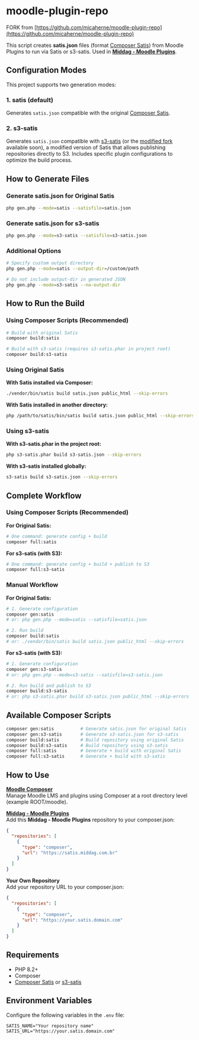 # moodle-plugin-repo

FORK from [https://github.com/micaherne/moodle-plugin-repo](https://github.com/micaherne/moodle-plugin-repo)

This script creates **satis.json** files (format [Composer Satis](https://github.com/composer/satis)) from Moodle
Plugins to run via Satis or s3-satis. Used in **[Middag - Moodle Plugins](https://satis.middag.com.br)**.

## Configuration Modes

This project supports two generation modes:

### 1. **satis** (default)

Generates `satis.json` compatible with the original [Composer Satis](https://github.com/composer/satis).

### 2. **s3-satis**

Generates `satis.json` compatible with [s3-satis](https://github.com/kduma-OSS/CLI-s3-satis) (or
the [modified fork](https://github.com/michaelmeneses/CLI-s3-satis) available soon), a modified version of Satis that
allows publishing repositories directly to S3. Includes specific plugin configurations to optimize the build process.

## How to Generate Files

### Generate satis.json for Original Satis

```bash
php gen.php --mode=satis --satisfile=satis.json
```

### Generate satis.json for s3-satis

```bash
php gen.php --mode=s3-satis --satisfile=s3-satis.json
```

### Additional Options

```bash
# Specify custom output directory
php gen.php --mode=satis --output-dir=/custom/path

# Do not include output-dir in generated JSON
php gen.php --mode=s3-satis --no-output-dir
```

## How to Run the Build

### Using Composer Scripts (Recommended)

```bash
# Build with original Satis
composer build:satis

# Build with s3-satis (requires s3-satis.phar in project root)
composer build:s3-satis
```

### Using Original Satis

**With Satis installed via Composer:**

```bash
./vendor/bin/satis build satis.json public_html --skip-errors
```

**With Satis installed in another directory:**

```bash
php /path/to/satis/bin/satis build satis.json public_html --skip-errors
```

### Using s3-satis

**With s3-satis.phar in the project root:**

```bash
php s3-satis.phar build s3-satis.json --skip-errors
```

**With s3-satis installed globally:**

```bash
s3-satis build s3-satis.json --skip-errors
```

## Complete Workflow

### Using Composer Scripts (Recommended)

**For Original Satis:**

```bash
# One command: generate config + build
composer full:satis
```

**For s3-satis (with S3):**

```bash
# One command: generate config + build + publish to S3
composer full:s3-satis
```

### Manual Workflow

**For Original Satis:**

```bash
# 1. Generate configuration
composer gen:satis
# or: php gen.php --mode=satis --satisfile=satis.json

# 2. Run build
composer build:satis
# or: ./vendor/bin/satis build satis.json public_html --skip-errors
```

**For s3-satis (with S3):**

```bash
# 1. Generate configuration
composer gen:s3-satis
# or: php gen.php --mode=s3-satis --satisfile=s3-satis.json

# 2. Run build and publish to S3
composer build:s3-satis
# or: php s3-satis.phar build s3-satis.json public_html --skip-errors
```

## Available Composer Scripts

```bash
composer gen:satis          # Generate satis.json for original Satis
composer gen:s3-satis       # Generate s3-satis.json for s3-satis
composer build:satis        # Build repository using original Satis
composer build:s3-satis     # Build repository using s3-satis
composer full:satis         # Generate + build with original Satis
composer full:s3-satis      # Generate + build with s3-satis
```

## How to Use

**[Moodle Composer](https://github.com/michaelmeneses/moodle-composer)**   
Manage Moodle LMS and plugins using Composer at a root directory level (example ROOT/moodle).

**[Middag - Moodle Plugins](https://satis.middag.com.br)**   
Add this __Middag - Moodle Plugins__ repository to your composer.json:

```json
{
  "repositories": [
    {
      "type": "composer",
      "url": "https://satis.middag.com.br"
    }
  ]
}
```

**Your Own Repository**   
Add your repository URL to your composer.json:

```json
{
  "repositories": [
    {
      "type": "composer",
      "url": "https://your.satis.domain.com"
    }
  ]
}
```

## Requirements

- PHP 8.2+
- Composer
- [Composer Satis](https://github.com/composer/satis) or [s3-satis](https://github.com/kduma-OSS/CLI-s3-satis)

## Environment Variables

Configure the following variables in the `.env` file:

```env
SATIS_NAME="Your repository name"
SATIS_URL="https://your.satis.domain.com"
```
